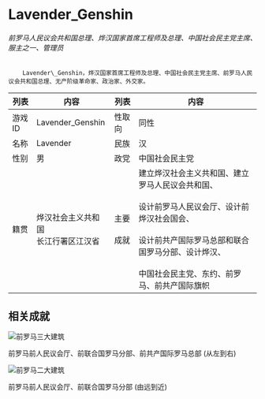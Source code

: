 # Lavender\_Genshin<!-- {docsify-ignore-all} -->

###### 前罗马人民议会共和国总理、烨汉国家首席工程师及总理、中国社会民主党主席、服主之一、管理员

        Lavender\_Genshin，烨汉国家首席工程师及总理、中国社会民主党主席、前罗马人民议会共和国总理、无产阶级革命家、政治家、外交家。

| 列表   | 内容                                     | 列表                 | 内容                                                         |
| ------ | ---------------------------------------- | -------------------- | ------------------------------------------------------------ |
| 游戏ID | Lavender\_Genshin                        | 性取向               | 同性                                                         |
| 名称   | Lavender                                 | 民族                 | 汉                                                           |
| 性别   | 男                                       | 政党                 | 中国社会民主党                                               |
| 籍贯   | 烨汉社会主义共和国  <br>长江行署区江汉省 | 主要  <br>  <br>成就 | 建立烨汉社会主义共和国、建立罗马人民议会共和国、<br><br>设计前罗马人民议会厅、设计前烨汉社会国会、<br><br>设计前共产国际罗马总部和联合国罗马分部、设计烨汉、<br><br>中国社会民主党、东约、前罗马、前共产国际旗帜 |

## 相关成就

![前罗马三大建筑](https://img-cdn.yvmou.cn/pigo/202412161810115.png)

前罗马前人民议会厅、前联合国罗马分部、前共产国际罗马总部 (从左到右)

![前罗马二大建筑](https://img-cdn.yvmou.cn/pigo/202412161810160.png)

前罗马前人民议会厅、前联合国罗马分部 (由远到近)